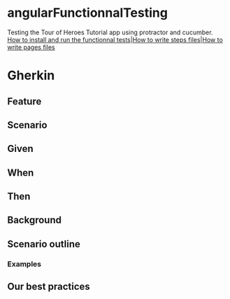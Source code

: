 # angularFunctionnalTesting

Testing the Tour of Heroes Tutorial app using protractor and cucumber.
[How to install and run the functionnal tests](../)|[How to write steps files](../step_definitions)|[How to write pages files](../pages)

# Gherkin

## Feature

## Scenario

## Given

## When

## Then

## Background

## Scenario outline

### Examples

## Our best practices
